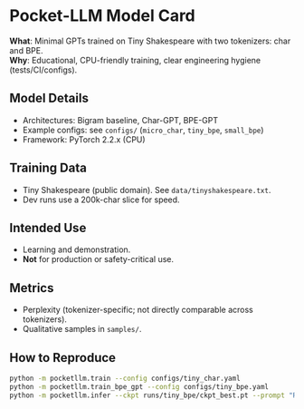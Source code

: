 # Pocket-LLM Model Card

**What**: Minimal GPTs trained on Tiny Shakespeare with two tokenizers: char and BPE.  
**Why**: Educational, CPU-friendly training, clear engineering hygiene (tests/CI/configs).

## Model Details
- Architectures: Bigram baseline, Char-GPT, BPE-GPT
- Example configs: see `configs/` (`micro_char`, `tiny_bpe`, `small_bpe`)
- Framework: PyTorch 2.2.x (CPU)

## Training Data
- Tiny Shakespeare (public domain). See `data/tinyshakespeare.txt`.
- Dev runs use a 200k-char slice for speed.

## Intended Use
- Learning and demonstration.
- **Not** for production or safety-critical use.

## Metrics
- Perplexity (tokenizer-specific; not directly comparable across tokenizers).
- Qualitative samples in `samples/`.

## How to Reproduce
```bash
python -m pocketllm.train --config configs/tiny_char.yaml
python -m pocketllm.train_bpe_gpt --config configs/tiny_bpe.yaml
python -m pocketllm.infer --ckpt runs/tiny_bpe/ckpt_best.pt --prompt "ROMEO:"


